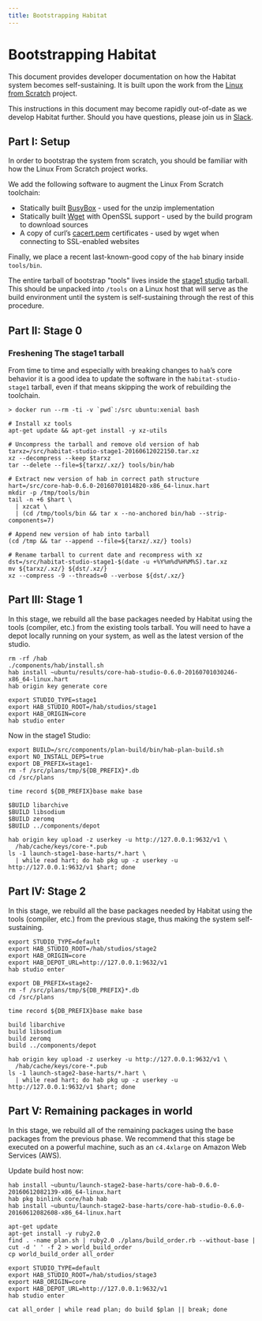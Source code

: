 ```yaml
---
title: Bootstrapping Habitat
---
```


# Bootstrapping Habitat

This document provides developer documentation on how the Habitat system becomes self-sustaining. It is built upon the work from the [Linux from Scratch](http://www.linuxfromscratch.org/lfs/) project.

This instructions in this document may become rapidly out-of-date as we develop Habitat further. Should you have questions, please join us in [Slack](http://slack.habitat.sh/).

## Part I: Setup

In order to bootstrap the system from scratch, you should be familiar with how the Linux From Scratch project works.

We add the following software to augment the Linux From Scratch toolchain:

* Statically built [BusyBox](https://www.busybox.net/) - used for the unzip implementation
* Statically built [Wget](https://www.gnu.org/software/wget/) with OpenSSL support - used by the build program to download sources
* A copy of curl’s [cacert.pem](https://curl.haxx.se/ca/cacert.pem) certificates - used by wget when connecting to SSL-enabled websites

Finally, we place a recent last-known-good copy of the `hab` binary inside `tools/bin`.

The entire tarball of bootstrap "tools" lives inside the [stage1 studio](https://habitat-studio-stage1.s3.amazonaws.com/habitat-studio-stage1-20160612022150.tar.xz) tarball. This should be unpacked into `/tools` on a Linux host that will serve as the build environment until the system is self-sustaining through the rest of this procedure.

## Part II: Stage 0

### Freshening The stage1 tarball

From time to time and especially with breaking changes to `hab`’s core behavior it is a good idea to update the software in the `habitat-studio-stage1` tarball, even if that means skipping the work of rebuilding the toolchain.

~~~
> docker run --rm -ti -v `pwd`:/src ubuntu:xenial bash
~~~

~~~
# Install xz tools
apt-get update && apt-get install -y xz-utils

# Uncompress the tarball and remove old version of hab
tarxz=/src/habitat-studio-stage1-20160612022150.tar.xz
xz --decompress --keep $tarxz
tar --delete --file=${tarxz/.xz/} tools/bin/hab

# Extract new version of hab in correct path structure
hart=/src/core-hab-0.6.0-20160701014820-x86_64-linux.hart
mkdir -p /tmp/tools/bin
tail -n +6 $hart \
  | xzcat \
  | (cd /tmp/tools/bin && tar x --no-anchored bin/hab --strip-components=7)

# Append new version of hab into tarball
(cd /tmp && tar --append --file=${tarxz/.xz/} tools)

# Rename tarball to current date and recompress with xz
dst=/src/habitat-studio-stage1-$(date -u +%Y%m%d%H%M%S).tar.xz
mv ${tarxz/.xz/} ${dst/.xz/}
xz --compress -9 --threads=0 --verbose ${dst/.xz/}
~~~

## Part III: Stage 1

In this stage, we rebuild all the base packages needed by Habitat using the tools (compiler, etc.) from the existing tools tarball. You will need to have a depot locally running on your system, as well as the latest version of the studio.

~~~
rm -rf /hab
./components/hab/install.sh
hab install ~ubuntu/results/core-hab-studio-0.6.0-20160701030246-x86_64-linux.hart
hab origin key generate core
~~~

~~~
export STUDIO_TYPE=stage1
export HAB_STUDIO_ROOT=/hab/studios/stage1
export HAB_ORIGIN=core
hab studio enter
~~~

Now in the stage1 Studio:

~~~
export BUILD=/src/components/plan-build/bin/hab-plan-build.sh
export NO_INSTALL_DEPS=true
export DB_PREFIX=stage1-
rm -f /src/plans/tmp/${DB_PREFIX}*.db
cd /src/plans

time record ${DB_PREFIX}base make base
~~~

~~~
$BUILD libarchive
$BUILD libsodium
$BUILD zeromq
$BUILD ../components/depot
~~~

~~~
hab origin key upload -z userkey -u http://127.0.0.1:9632/v1 \
  /hab/cache/keys/core-*.pub
ls -1 launch-stage1-base-harts/*.hart \
  | while read hart; do hab pkg up -z userkey -u http://127.0.0.1:9632/v1 $hart; done
~~~

## Part IV: Stage 2

In this stage, we rebuild all the base packages needed by Habitat using the tools (compiler, etc.) from the previous stage, thus making the system self-sustaining.

~~~
export STUDIO_TYPE=default
export HAB_STUDIO_ROOT=/hab/studios/stage2
export HAB_ORIGIN=core
export HAB_DEPOT_URL=http://127.0.0.1:9632/v1
hab studio enter
~~~

~~~
export DB_PREFIX=stage2-
rm -f /src/plans/tmp/${DB_PREFIX}*.db
cd /src/plans

time record ${DB_PREFIX}base make base
~~~

~~~
build libarchive
build libsodium
build zeromq
build ../components/depot
~~~

~~~
hab origin key upload -z userkey -u http://127.0.0.1:9632/v1 \
  /hab/cache/keys/core-*.pub
ls -1 launch-stage2-base-harts/*.hart \
  | while read hart; do hab pkg up -z userkey -u http://127.0.0.1:9632/v1 $hart; done
~~~

## Part V: Remaining packages in world

In this stage, we rebuild all of the remaining packages using the base packages from the previous phase. We recommend that this stage be executed on a powerful machine, such as an `c4.4xlarge` on Amazon Web Services (AWS).

Update build host now:

~~~
hab install ~ubuntu/launch-stage2-base-harts/core-hab-0.6.0-20160612082139-x86_64-linux.hart
hab pkg binlink core/hab hab
hab install ~ubuntu/launch-stage2-base-harts/core-hab-studio-0.6.0-20160612082608-x86_64-linux.hart
~~~

~~~
apt-get update
apt-get install -y ruby2.0
find . -name plan.sh | ruby2.0 ./plans/build_order.rb --without-base | cut -d ' ' -f 2 > world_build_order
cp world_build_order all_order
~~~

~~~
export STUDIO_TYPE=default
export HAB_STUDIO_ROOT=/hab/studios/stage3
export HAB_ORIGIN=core
export HAB_DEPOT_URL=http://127.0.0.1:9632/v1
hab studio enter
~~~

~~~
cat all_order | while read plan; do build $plan || break; done
~~~

